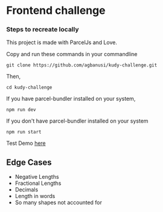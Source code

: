 # Frontend challenge

### Steps to recreate locally
This project is made with ParcelJs and Love.

Copy and run these commands in your commandline
```
git clone https://github.com/agbanusi/kudy-challenge.git
```
Then,
```
cd kudy-challenge
```
If you have parcel-bundler installed on your system,
```
npm run dev
```
If you don't have parcel-bundler installed on your system
```
npm run start
```

Test Demo [here](https://5f99c52110d741255fa9b874--shape-generators.netlify.app)

## Edge Cases
- Negative Lengths
- Fractional Lengths
- Decimals
- Length in words
- So many shapes not accounted for